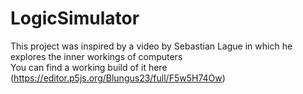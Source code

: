 # LogicSimulator
This project was inspired by a video by Sebastian Lague in which he explores the inner workings of computers <br>
You can find a working build of it here (https://editor.p5js.org/Blungus23/full/F5w5H74Ow)
